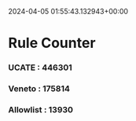 2024-04-05 01:55:43.132943+00:00
# Rule Counter 
 ### UCATE : 446301

 ### Veneto : 175814

 ### Allowlist : 13930